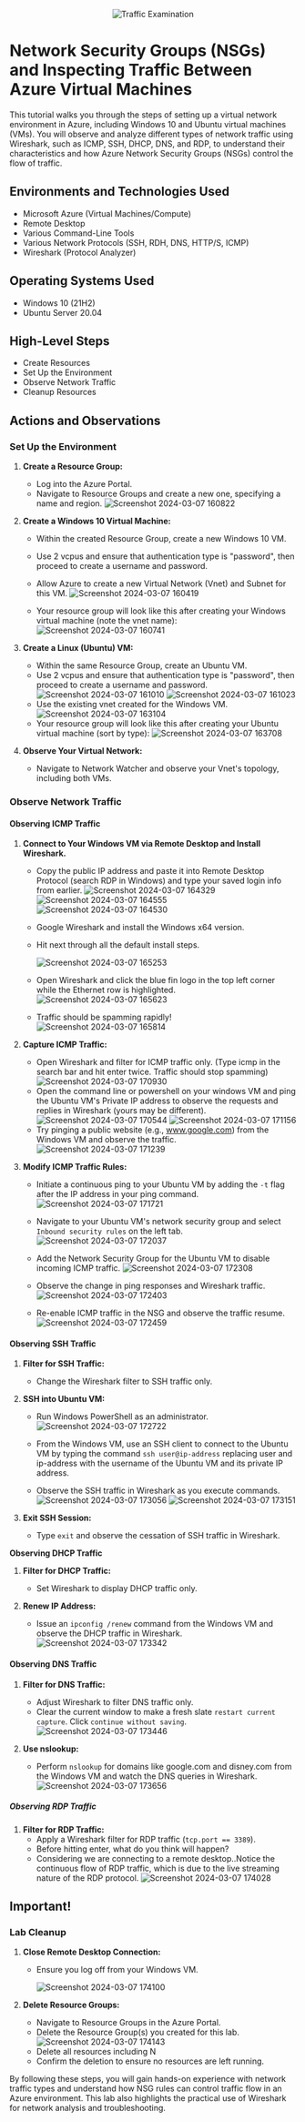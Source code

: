 <p align="center">
<img src="https://i.imgur.com/Ua7udoS.png" alt="Traffic Examination"/>
</p>

<h1>Network Security Groups (NSGs) and Inspecting Traffic Between Azure Virtual Machines</h1>
This tutorial walks you through the steps of setting up a virtual network environment in Azure, including Windows 10 and Ubuntu virtual machines (VMs). You will observe and analyze different types of network traffic using Wireshark, such as ICMP, SSH, DHCP, DNS, and RDP, to understand their characteristics and how Azure Network Security Groups (NSGs) control the flow of traffic.
<br />


<h2>Environments and Technologies Used</h2>

- Microsoft Azure (Virtual Machines/Compute)
- Remote Desktop
- Various Command-Line Tools
- Various Network Protocols (SSH, RDH, DNS, HTTP/S, ICMP)
- Wireshark (Protocol Analyzer)

<h2>Operating Systems Used </h2>

- Windows 10 (21H2)
- Ubuntu Server 20.04

<h2>High-Level Steps</h2>

- Create Resources
- Set Up the Environment
- Observe Network Traffic
- Cleanup Resources

<h2>Actions and Observations</h2>

### **Set Up the Environment**

1. **Create a Resource Group:**
   - Log into the Azure Portal.
   - Navigate to Resource Groups and create a new one, specifying a name and region.
![Screenshot 2024-03-07 160822](https://github.com/d-lowes/azure-network-protocols/assets/121920809/63d7eeb8-99a1-4790-9ce5-22a7ebf6f3f1)

2. **Create a Windows 10 Virtual Machine:**
   - Within the created Resource Group, create a new Windows 10 VM.
   - Use 2 vcpus and ensure that authentication type is "password", then proceed to create a username and password.
   - Allow Azure to create a new Virtual Network (Vnet) and Subnet for this VM.
![Screenshot 2024-03-07 160419](https://github.com/d-lowes/azure-network-protocols/assets/121920809/1b8505f0-b252-4f6d-9ceb-09b3b2a148d7)

   - Your resource group will look like this after creating your Windows virtual machine (note the vnet name):
![Screenshot 2024-03-07 160741](https://github.com/d-lowes/azure-network-protocols/assets/121920809/4d4b0e82-7807-464e-8e8f-0128abd1ddb5)

3. **Create a Linux (Ubuntu) VM:**
   - Within the same Resource Group, create an Ubuntu VM.
   - Use 2 vcpus and ensure that authentication type is "password", then proceed to create a username and password.
![Screenshot 2024-03-07 161010](https://github.com/d-lowes/azure-network-protocols/assets/121920809/13b45726-472a-46b1-9851-a21df934ca14)
![Screenshot 2024-03-07 161023](https://github.com/d-lowes/azure-network-protocols/assets/121920809/8fd302c8-d388-4b2c-a024-eafd6c41db0e)
   - Use the existing vnet created for the Windows VM.
![Screenshot 2024-03-07 163104](https://github.com/d-lowes/azure-network-protocols/assets/121920809/9906561e-e7c9-45ad-b74b-8ffcb7ebc07b)
   - Your resource group will look like this after creating your Ubuntu virtual machine (sort by type):
![Screenshot 2024-03-07 163708](https://github.com/d-lowes/azure-network-protocols/assets/121920809/db5e3d9f-d91c-40f6-ba9e-54e3eb2f5df2)


4. **Observe Your Virtual Network:**
   - Navigate to Network Watcher and observe your Vnet's topology, including both VMs.

### Observe Network Traffic


#### **Observing ICMP Traffic**

1. **Connect to Your Windows VM via Remote Desktop and Install Wireshark.**
   - Copy the public IP address and paste it into Remote Desktop Protocol (search RDP in Windows) and type your saved login info from earlier.
![Screenshot 2024-03-07 164329](https://github.com/d-lowes/azure-network-protocols/assets/121920809/20f6eb25-ab23-4ecf-89bf-b8a37e0e05d2)
![Screenshot 2024-03-07 164555](https://github.com/d-lowes/azure-network-protocols/assets/121920809/01be7c75-a24d-401f-b2be-afd174173e7d)
![Screenshot 2024-03-07 164530](https://github.com/d-lowes/azure-network-protocols/assets/121920809/60ac643d-57e7-44a2-8cc6-d362d43c401f)
   - Google Wireshark and install the Windows x64 version.
   - Hit next through all the default install steps.

      ![Screenshot 2024-03-07 165253](https://github.com/d-lowes/azure-network-protocols/assets/121920809/a7684171-0acc-4d52-be37-355c474d0b8a)
   - Open Wireshark and click the blue fin logo in the top left corner while the Ethernet row is highlighted.
![Screenshot 2024-03-07 165623](https://github.com/d-lowes/azure-network-protocols/assets/121920809/30d9f5ab-6c5d-46af-ab1f-a499e4a5c302)
   - Traffic should be spamming rapidly!
![Screenshot 2024-03-07 165814](https://github.com/d-lowes/azure-network-protocols/assets/121920809/11242b8e-af79-4437-aeaf-1212984dcdde)

3. **Capture ICMP Traffic:**
   - Open Wireshark and filter for ICMP traffic only. (Type icmp in the search bar and hit enter twice. Traffic should stop spamming)
   ![Screenshot 2024-03-07 170930](https://github.com/d-lowes/azure-network-protocols/assets/121920809/f816cc59-9e8f-49dd-9045-4929f30a456d)
   - Open the command line or powershell on your windows VM and ping the Ubuntu VM's Private IP address to observe the requests and replies in Wireshark (yours may be different).
![Screenshot 2024-03-07 170544](https://github.com/d-lowes/azure-network-protocols/assets/121920809/d6e5a842-7241-443c-bad4-a41e053e571b)
![Screenshot 2024-03-07 171156](https://github.com/d-lowes/azure-network-protocols/assets/121920809/197ac520-8329-4f34-b550-b9a08eb559cd)
   - Try pinging a public website (e.g., www.google.com) from the Windows VM and observe the traffic.
![Screenshot 2024-03-07 171239](https://github.com/d-lowes/azure-network-protocols/assets/121920809/bff9427b-d482-41c5-8b43-c1850d2e35d7)

4. **Modify ICMP Traffic Rules:**
   - Initiate a continuous ping to your Ubuntu VM by adding the `-t` flag after the IP address in your ping command.
![Screenshot 2024-03-07 171721](https://github.com/d-lowes/azure-network-protocols/assets/121920809/08d77870-fbb8-4868-ab02-6fe3e313d5c0)

   - Navigate to your Ubuntu VM's network security group and select `Inbound security rules` on the left tab.
![Screenshot 2024-03-07 172037](https://github.com/d-lowes/azure-network-protocols/assets/121920809/bd347f63-c37a-4cf8-a5c5-9f3ad6b170ed)

   - Add the Network Security Group for the Ubuntu VM to disable incoming ICMP traffic.
![Screenshot 2024-03-07 172308](https://github.com/d-lowes/azure-network-protocols/assets/121920809/a75abeec-c878-4f47-ae8b-c1b531385d3f)

   - Observe the change in ping responses and Wireshark traffic.
![Screenshot 2024-03-07 172403](https://github.com/d-lowes/azure-network-protocols/assets/121920809/350a4184-698d-42e3-a7c7-09b22e10b093)

   - Re-enable ICMP traffic in the NSG and observe the traffic resume.
![Screenshot 2024-03-07 172459](https://github.com/d-lowes/azure-network-protocols/assets/121920809/dca21fe4-3860-45a9-b632-ee9e7a7b4a76)

#### **Observing SSH Traffic**

1. **Filter for SSH Traffic:**
   - Change the Wireshark filter to SSH traffic only.

2. **SSH into Ubuntu VM:**
   - Run Windows PowerShell as an administrator.
![Screenshot 2024-03-07 172722](https://github.com/d-lowes/azure-network-protocols/assets/121920809/15e5c8fc-f10c-4ade-a00b-788e0e8f6a1f)

   - From the Windows VM, use an SSH client to connect to the Ubuntu VM by typing the command `ssh user@ip-address` replacing user and ip-address with the username of the Ubuntu VM and its private IP address.
   - Observe the SSH traffic in Wireshark as you execute commands.
![Screenshot 2024-03-07 173056](https://github.com/d-lowes/azure-network-protocols/assets/121920809/a8ad7817-7b9a-4820-8b2e-e13c6f23442b)
![Screenshot 2024-03-07 173151](https://github.com/d-lowes/azure-network-protocols/assets/121920809/7c7dbeec-3a29-46f3-b73a-8dc455c6b148)

3. **Exit SSH Session:**
   - Type `exit` and observe the cessation of SSH traffic in Wireshark.

**Observing DHCP Traffic**

1. **Filter for DHCP Traffic:**
   - Set Wireshark to display DHCP traffic only.

2. **Renew IP Address:**
   - Issue an `ipconfig /renew` command from the Windows VM and observe the DHCP traffic in Wireshark.
![Screenshot 2024-03-07 173342](https://github.com/d-lowes/azure-network-protocols/assets/121920809/a931a5cb-b8e6-49e6-8e94-b52459e0538c)

#### **Observing DNS Traffic**

1. **Filter for DNS Traffic:**
   - Adjust Wireshark to filter DNS traffic only.
   - Clear the current window to make a fresh slate `restart current capture`. Click `continue without saving`.
![Screenshot 2024-03-07 173446](https://github.com/d-lowes/azure-network-protocols/assets/121920809/cc507d5e-3acf-4f15-b868-77202260f790)

2. **Use nslookup:**
   - Perform `nslookup` for domains like google.com and disney.com from the Windows VM and watch the DNS queries in Wireshark.
![Screenshot 2024-03-07 173656](https://github.com/d-lowes/azure-network-protocols/assets/121920809/a67af9f7-b6e2-4818-807e-355614603ce0)

##### **Observing RDP Traffic**

1. **Filter for RDP Traffic:**
   - Apply a Wireshark filter for RDP traffic (`tcp.port == 3389`).
   - Before hitting enter, what do you think will happen?
   - Considering we are connecting to a remote desktop..Notice the continuous flow of RDP traffic, which is due to the live streaming nature of the RDP protocol.
![Screenshot 2024-03-07 174028](https://github.com/d-lowes/azure-network-protocols/assets/121920809/415501bd-13ad-4436-938c-04343d425813)

## Important!
### Lab Cleanup

1. **Close Remote Desktop Connection:**
   - Ensure you log off from your Windows VM.

      ![Screenshot 2024-03-07 174100](https://github.com/d-lowes/azure-network-protocols/assets/121920809/a9c044bd-b992-4cdf-bea6-67673bf463cd)

2. **Delete Resource Groups:**
   - Navigate to Resource Groups in the Azure Portal.
   - Delete the Resource Group(s) you created for this lab.
![Screenshot 2024-03-07 174143](https://github.com/d-lowes/azure-network-protocols/assets/121920809/6f0d1b75-7365-41f3-82d1-78a20b09272a)
   - Delete all resources including N
   - Confirm the deletion to ensure no resources are left running.

By following these steps, you will gain hands-on experience with network traffic types and understand how NSG rules can control traffic flow in an Azure environment. This lab also highlights the practical use of Wireshark for network analysis and troubleshooting.

